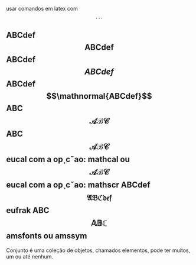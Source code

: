 usar comandos em latex com <code>$$ ... $$</code>


ABCdef $$\mathrm{ABCdef}$$
ABCdef $$\mathit{ABCdef}$$
ABCdef $$\mathnormal{ABCdef}$$
ABC $$\mathcal{ABC}$$
ABC $$\mathcal{ABC}$$ eucal com a op¸c˜ao: mathcal ou
$$\mathscr{ABC}$$ eucal com a op¸c˜ao: mathscr
ABCdef $$\mathfrak{ABCdef}$$ eufrak
ABC $$\mathbb{ABC}$$ amsfonts ou amssym
------------------------------

Conjunto é uma coleção de objetos, chamados elementos, pode ter muitos, um ou até nenhum.
